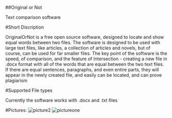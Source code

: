 ##Original or Not

Text comparison software

#Short Discription

OriginalOrNot is a free open source software, designed to locate and show equal words between two files. The 
software is designed to be used with large text files, like articles, a collection of articles and novels, but of 
course, can be used for far smaller files. The key point of the software is the speed, of comparison, and the 
feature of Intersection - creating a new file in .docx format with all of the words that are equal between the two 
text files. If there are equal sentences, paragraphs, and even entire parts, they will appear in the newly created 
file, and easily can be located, and can prove plagiarism

#Supported File types

Currently the software works with .docx and .txt files

#Pictures:
![picture2](https://user-images.githubusercontent.com/17022129/28124860-88a8955c-672d-11e7-8a28-2cfa6d1e44c4.png)
![pictureone](https://user-images.githubusercontent.com/17022129/28124863-893032b4-672d-11e7-91ff-13d705710391.png)
